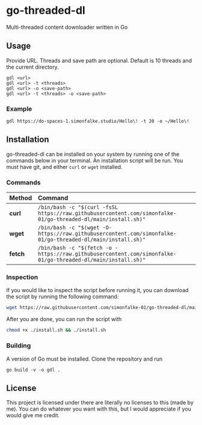 # go-threaded-dl
Multi-threaded content downloader written in Go

## Usage
Provide URL. Threads and save path are optional. Default is 10 threads and the current directory.
```
gdl <url>
gdl <url> -t <threads>
gdl <url> -o <save-path>
gdl <url> -t <threads> -o <save-path>
```

### Example
```
gdl https://do-spaces-1.simonfalke.studio/Hello\! -t 20 -o ~/Hello\!
```

## Installation
go-threaded-dl can be installed on your system by running one of the commands below in your terminal.
An installation script will be run. You must have git, and either `curl` or `wget` installed.

### Commands
| Method    | Command                                                                                            |
| :-------- |:---------------------------------------------------------------------------------------------------|
| **curl**  | `/bin/bash -c "$(curl -fsSL https://raw.githubusercontent.com/simonfalke-01/go-threaded-dl/main/install.sh)"` |
| **wget**  | `/bin/bash -c "$(wget -O- https://raw.githubusercontent.com/simonfalke-01/go-threaded-dl/main/install.sh)"`   |
| **fetch** | `/bin/bash -c "$(fetch -o - https://raw.githubusercontent.com/simonfalke-01/go-threaded-dl/main/install.sh)"` |

### Inspection
If you would like to inspect the script before running it, you can download the script by running the following command:
```bash
wget https://raw.githubusercontent.com/simonfalke-01/go-threaded-dl/main/install.sh
```
After you are done, you can run the script with
```bash
chmod +x ./install.sh && ./install.sh
```

### Building
A version of Go must be installed. Clone the repository and run
```
go build -v -o gdl .
```

## License
This project is licensed under there are literally no licenses to this (made by me). You can do whatever you want with this, but I would appreciate if you would give me credit.
